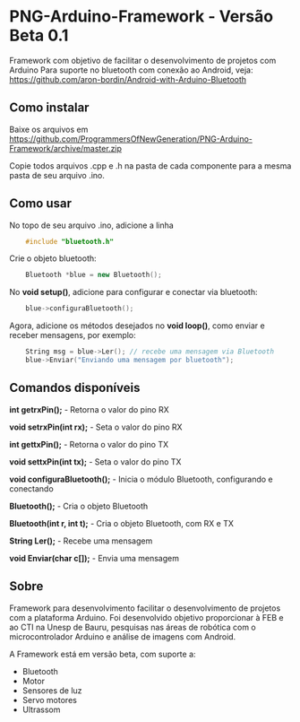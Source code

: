 PNG-Arduino-Framework - Versão Beta 0.1
=====================

Framework com objetivo de facilitar o desenvolvimento de projetos com Arduino
Para suporte no bluetooth com conexão ao Android, veja: https://github.com/aron-bordin/Android-with-Arduino-Bluetooth

## Como instalar

Baixe os arquivos em https://github.com/ProgrammersOfNewGeneration/PNG-Arduino-Framework/archive/master.zip

Copie todos arquivos .cpp e .h na pasta de cada componente para a mesma pasta de seu arquivo .ino. 

## Como usar

No topo de seu arquivo .ino, adicione a linha
```c++
	#include "bluetooth.h"
```

Crie o objeto bluetooth:

```c++
	Bluetooth *blue = new Bluetooth();
```

No **void setup()**, adicione para configurar e conectar via bluetooth:
```c++
	blue->configuraBluetooth();
```
Agora, adicione os métodos desejados no **void loop()**, como enviar e receber mensagens, por exemplo:
```c++
	String msg = blue->Ler(); // recebe uma mensagem via Bluetooth
	blue->Enviar("Enviando uma mensagem por bluetooth");
```

## Comandos disponíveis

**int getrxPin();**  - Retorna o valor do pino RX

**void setrxPin(int rx);**  - Seta o valor do pino RX

**int gettxPin();**  - Retorna o valor do pino TX

**void settxPin(int tx);**  - Seta o valor do pino TX

**void configuraBluetooth();** - Inicia o módulo Bluetooth, configurando e conectando

**Bluetooth();** - Cria o objeto Bluetooth

**Bluetooth(int r, int t);** - Cria o objeto Bluetooth, com RX e TX

**String Ler();** - Recebe uma mensagem

**void Enviar(char c[]);** - Envia uma mensagem


## Sobre

Framework para desenvolvimento facilitar o desenvolvimento de projetos com a plataforma Arduino. Foi desenvolvido objetivo proporcionar à FEB e ao CTI na Unesp de Bauru, pesquisas nas áreas de robótica com o microcontrolador Arduino e análise de imagens com Android. 

A Framework está em versão beta, com suporte a:
* Bluetooth
* Motor
* Sensores de luz
* Servo motores
* Ultrassom